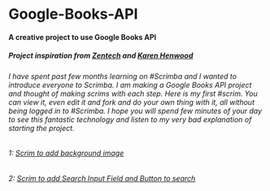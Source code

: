 # Google-Books-API
#### A creative project to use Google Books API
##### Project inspiration from [Zentech](https://youtu.be/bsZKDIaij-A) and [Karen Henwood](https://codepen.io/karenhenwood/pen/ybQYxO)
###### I have spent past few months learning on #Scrimba and I wanted to introduce everyone to Scrimba. I am making a Google Books API project and thought of making scrims with each step. Here is my first #scrim. You can view it, even edit it and fork and do your own thing with it, all without being logged in to #Scrimba. I hope you will spend few minutes of your day to see this fantastic technology and listen to my very bad explanation of starting the project.

###### 1: [Scrim to add background image](https://scrimba.com/scrim/cvN37BT8)

###### 2: [Scrim to add Search Input Field and Button to search](https://scrimba.com/scrim/cedwEaSQ)
